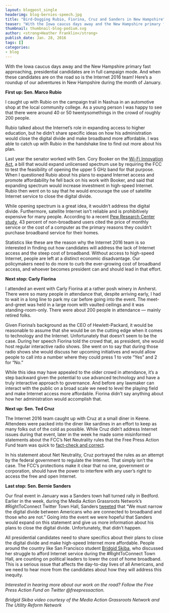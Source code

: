 ```yaml
---
layout: blogpost_single
headerimg: blog-bernies-speech.jpg
title: "Bird-Dogging Rubio, Fiorina, Cruz and Sanders in New Hampshire"
teaser: "With the Iowa caucus days away and the New Hampshire primary fast approaching, presidential candidates are in full campaign mode."
thumbnail: thumbnail-blog-podium.svg
author: <strong>Heather Franklin</strong>
publish_date: Jan. 28, 2016
tags: []
categories:
- blog
---
```

With the Iowa caucus days away and the New Hampshire primary fast approaching, presidential candidates are in full campaign mode. And when these candidates are on the road so is the Internet 2016 team! Here’s a roundup of our adventures in New Hampshire during the month of January. 

**First up: Sen. Marco Rubio**

I caught up with Rubio on the campaign trail in Nashua in an automotive shop at the local community college. As a young person I was happy to see that there were around 40 or 50 twentysomethings in the crowd of roughly 200 people. 

Rubio talked about the Internet’s role in expanding access to higher education, but he didn’t share specific ideas on how his administration would close the digital divide and make broadband more affordable. I was able to catch up with Rubio in the handshake line to find out more about his plan. 

Last year the senator worked with Sen. Cory Booker on the [Wi-Fi Innovation Act](http://www.rubio.senate.gov/public/index.cfm/files/serve/?File_id=9e5b8e2a-9d00-4552-9e88-7b4970b6032b), a bill that would expand unlicensed spectrum use by requiring the FCC to test the feasibility of opening the upper 5 GHz band for that purpose. When I questioned Rubio about his plans to expand Internet access and promote affordability he fell back on his work with Booker, and said that expanding spectrum would increase investment in high-speed Internet. Rubio then went on to say that he would encourage the use of satellite Internet service to close the digital divide. 

While opening spectrum is a great idea, it wouldn’t address the digital divide. Furthermore, satellite Internet isn’t reliable and is prohibitively expensive for many people. According to a recent [Pew Research Center study](http://www.freepress.net/blog/2015/12/22/pew-study-reveals-true-cost-pricey-internet-access), 43 percent of non-broadband users cited the price of monthly service or the cost of a computer as the primary reasons they couldn’t purchase broadband service for their homes.

Statistics like these are the reason why the Internet 2016 team is so interested in finding out how candidates will address the lack of Internet access and the steep cost of broadband. Without access to high-speed Internet, people are left at a distinct economic disadvantage. Our policymakers need to do more to curb the ever-growing cost of broadband access, and whoever becomes president can and should lead in that effort. 

**Next stop: Carly Fiorina**

I attended an event with Carly Fiorina at a rather posh winery in Amherst. There were so many people in attendance that, despite arriving early, I had to wait in a long line to park my car before going into the event. The meet-and-greet was held in a large room with vaulted ceilings and it was standing-room-only. There were about 200 people in attendance — mainly retired folks. 

Given Fiorina’s background as the CEO of Hewlett-Packard, it would be reasonable to assume that she would be on the cutting edge when it comes to technology and the Internet. Unfortunately that doesn’t seem to be the case. During her speech Fiorina told the crowd that, as president, she would host regular interactive radio shows. She went on to say that during those radio shows she would discuss her upcoming initiatives and would allow people to call into a number where they could press 1 to vote “Yes” and 2 for “No.” 

While this idea may have appealed to the older crowd in attendance, it’s a step backward given the potential to use advanced technology and have a truly interactive approach to governance. And before any lawmaker can interact with the public on a broad scale we need to level the playing field and make Internet access more affordable. Fiorina didn’t say anything about how her administration would accomplish that. 

**Next up: Sen. Ted Cruz**

The Internet 2016 team caught up with Cruz at a small diner in Keene. Attendees were packed into the diner like sardines in an effort to keep as many folks out of the cold as possible. While Cruz didn’t address Internet issues during that event, later in the week he made some misinformed statements about the FCC’s Net Neutrality rules that the Free Press Action Fund team was quick to [fact-check and correct](https://internet2016.net/blog/truth-testing-ted-cruz-net-neutrality-lunacy.html).

In his statement about Net Neutrality, Cruz portrayed the rules as an attempt by the federal government to regulate the Internet. That simply isn’t the case. The FCC’s protections make it clear that no one, government or corporation, should have the power to interfere with any user’s right to access the free and open Internet. 

**Last stop: Sen. Bernie Sanders**

Our final event in January was a Sanders town hall turned rally in Bedford. Earlier in the week, during the Media Action Grassroots Network’s #RightToConnect Twitter Town Hall, Sanders [tweeted](https://twitter.com/BernieSanders/status/689894172610826240) that “We must narrow the digital divide between Americans who are connected to broadband and those who are not.” Going into the event we were hopeful that Sanders would expand on this statement and give us more information about his plans to close the digital divide. Unfortunately, that didn’t happen. 

All presidential candidates need to share specifics about their plans to close the digital divide and make high-speed Internet more affordable. People around the country like San Francisco student [Bridgid Skiba]( https://www.youtube.com/watch?v=iyBFZxclqjA), who discussed her struggle to afford Internet service during the #RightToConnect Town Hall, are counting on political leaders to lower the cost of home broadband. This is a serious issue that affects the day-to-day lives of all Americans, and we need to hear more from the candidates about how they will address this inequity.

*Interested in hearing more about our work on the road? Follow the Free Press Action Fund on Twitter @freepressaction.*

*Bridgid Skiba video courtesy of the Media Action Grassroots Network and The Utility Reform Network*

